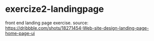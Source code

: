 # exercize2-landingpage
front end landing page exercise. source:  https://dribbble.com/shots/18271454-Web-site-design-landing-page-home-page-ui
